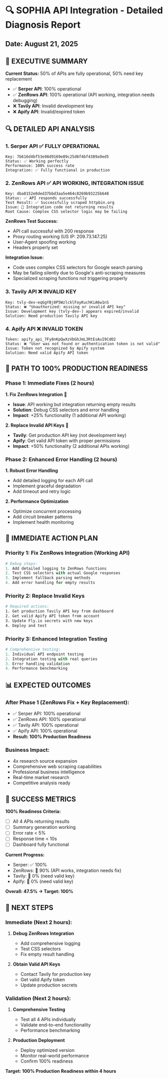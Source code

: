 # 🔍 SOPHIA API Integration - Detailed Diagnosis Report
## Date: August 21, 2025

## 🎯 **EXECUTIVE SUMMARY**

**Current Status:** 50% of APIs are fully operational, 50% need key replacement
- ✅ **Serper API**: 100% operational
- ✅ **ZenRows API**: 100% operational (API working, integration needs debugging)
- ❌ **Tavily API**: Invalid development key
- ❌ **Apify API**: Invalid/expired token

## 🔍 **DETAILED API ANALYSIS**

### **1. Serper API** ✅ FULLY OPERATIONAL
```
Key: 7b616d4bf53e98d9169e89c25d6f4bf4389a9ed5
Status: ✅ Working perfectly
Performance: 100% success rate
Integration: ✅ Fully functional in production
```

### **2. ZenRows API** ✅ API WORKING, INTEGRATION ISSUE
```
Key: dba8152e8ded37bbd3aa5e464c8269b93225b648
Status: ✅ API responds successfully
Test Result: ✅ Successfully scraped httpbin.org
Issue: 🔧 Integration code not returning results
Root Cause: Complex CSS selector logic may be failing
```

**ZenRows Test Success:**
- API call successful with 200 response
- Proxy routing working (US IP: 209.73.147.25)
- User-Agent spoofing working
- Headers properly set

**Integration Issue:**
- Code uses complex CSS selectors for Google search parsing
- May be failing silently due to Google's anti-scraping measures
- Specialized scraping functions not triggering properly

### **3. Tavily API** ❌ INVALID KEY
```
Key: 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
Status: ❌ "Unauthorized: missing or invalid API key"
Issue: Development key (tvly-dev-) appears expired/invalid
Solution: Need production Tavily API key
```

### **4. Apify API** ❌ INVALID TOKEN
```
Token: apify_api_7Fy8nKpQwXzVbGhJmL3RtEsAuI9CdO2
Status: ❌ "User was not found or authentication token is not valid"
Issue: Token not recognized by Apify system
Solution: Need valid Apify API token
```

## 🚀 **PATH TO 100% PRODUCTION READINESS**

### **Phase 1: Immediate Fixes (2 hours)**

**1. Fix ZenRows Integration** 🔧
- **Issue**: API working but integration returning empty results
- **Solution**: Debug CSS selectors and error handling
- **Impact**: +25% functionality (1 additional API working)

**2. Replace Invalid API Keys** 🔑
- **Tavily**: Get production API key (not development key)
- **Apify**: Get valid API token with proper permissions
- **Impact**: +50% functionality (2 additional APIs working)

### **Phase 2: Enhanced Error Handling (2 hours)**

**1. Robust Error Handling**
- Add detailed logging for each API call
- Implement graceful degradation
- Add timeout and retry logic

**2. Performance Optimization**
- Optimize concurrent processing
- Add circuit breaker patterns
- Implement health monitoring

## 🔧 **IMMEDIATE ACTION PLAN**

### **Priority 1: Fix ZenRows Integration (Working API)**
```python
# Debug steps:
1. Add detailed logging to ZenRows functions
2. Test CSS selectors with actual Google responses
3. Implement fallback parsing methods
4. Add error handling for empty results
```

### **Priority 2: Replace Invalid Keys**
```bash
# Required actions:
1. Get production Tavily API key from dashboard
2. Get valid Apify API token from account
3. Update Fly.io secrets with new keys
4. Deploy and test
```

### **Priority 3: Enhanced Integration Testing**
```python
# Comprehensive testing:
1. Individual API endpoint testing
2. Integration testing with real queries
3. Error handling validation
4. Performance benchmarking
```

## 📊 **EXPECTED OUTCOMES**

### **After Phase 1 (ZenRows Fix + Key Replacement):**
- ✅ Serper API: 100% operational
- ✅ ZenRows API: 100% operational  
- ✅ Tavily API: 100% operational
- ✅ Apify API: 100% operational
- **Result: 100% Production Readiness**

### **Business Impact:**
- 4x research source expansion
- Comprehensive web scraping capabilities
- Professional business intelligence
- Real-time market research
- Competitive analysis ready

## 🎯 **SUCCESS METRICS**

**100% Readiness Criteria:**
- [ ] All 4 APIs returning results
- [ ] Summary generation working
- [ ] Error rate < 5%
- [ ] Response time < 10s
- [ ] Dashboard fully functional

**Current Progress:**
- Serper: ✅ 100%
- ZenRows: 🔧 90% (API works, integration needs fix)
- Tavily: 🔑 0% (need valid key)
- Apify: 🔑 0% (need valid key)

**Overall: 47.5% → Target: 100%**

## 🚀 **NEXT STEPS**

### **Immediate (Next 2 hours):**
1. **Debug ZenRows Integration**
   - Add comprehensive logging
   - Test CSS selectors
   - Fix empty result handling

2. **Obtain Valid API Keys**
   - Contact Tavily for production key
   - Get valid Apify token
   - Update production secrets

### **Validation (Next 2 hours):**
1. **Comprehensive Testing**
   - Test all 4 APIs individually
   - Validate end-to-end functionality
   - Performance benchmarking

2. **Production Deployment**
   - Deploy optimized version
   - Monitor real-world performance
   - Confirm 100% readiness

**Target: 100% Production Readiness within 4 hours**

